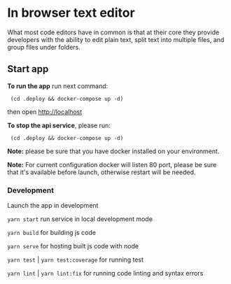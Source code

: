 # In browser text editor

What most code editors have in common is that at their core they provide developers
with the ability to edit plain text, split text into multiple files, and group files under folders. 

## Start app 

**To run the app** run next command:

``` (cd .deploy && docker-compose up -d)```

then open [http://localhost](http://localhost)

**To stop the api service**, please run:

``` (cd .deploy && docker-compose up -d)```

**Note:** please be sure that you have docker installed on your environment.

**Note:** For current configuration docker will listen 80 port, please be sure that it's available before launch, otherwise restart will be needed.

### Development

Launch the app in development 

```yarn start``` run service in local development mode

```yarn build``` for building js code

```yarn serve``` for hosting built js code with node

```yarn test``` | ```yarn test:coverage``` for running test

```yarn lint``` | ```yarn lint:fix``` for running code linting and syntax errors
